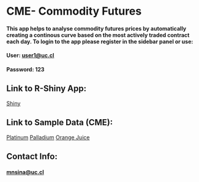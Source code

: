 # CME- Commodity Futures
#### This app helps to analyse commodity futures prices by automatically creating a continous curve based on the most actively traded contract each day. To login to the app please register in the sidebar panel or use:
#### User: user1@uc.cl
#### Password: 123
## Link to R-Shiny App:
[Shiny](https://mnsina.shinyapps.io/CME-Futures/?_ga=2.101551046.672405092.1636080722-1773262265.1633993439)
## Link to Sample Data (CME):
[Platinum](https://www.dropbox.com/sh/5e1ob11okdgz92n/AABy9KXik3UrGpSy2Ufp_1k4a?dl=0)
[Palladium](https://www.dropbox.com/sh/bpfwa7uustap124/AADHSTrEC_cktJsa7LpkiBOta?dl=0)
[Orange Juice](https://www.dropbox.com/sh/kqcrjbg40h2tb6k/AABZ86KPYDVnP-PZFSlWTtjQa?dl=0)
## Contact Info:
#### mnsina@uc.cl
